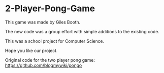 # 2-Player-Pong-Game
This game was made by Giles Booth. 

The new code was a group effort with simple additions to the existing code. 

This was a school project for Computer Science.

Hope you like our project.

Original code for the two player pong game:
https://github.com/blogmywiki/pongo

